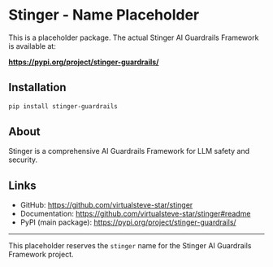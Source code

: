 # Stinger - Name Placeholder

This is a placeholder package. The actual Stinger AI Guardrails Framework is available at:

**https://pypi.org/project/stinger-guardrails/**

## Installation

```bash
pip install stinger-guardrails
```

## About

Stinger is a comprehensive AI Guardrails Framework for LLM safety and security.

## Links

- GitHub: https://github.com/virtualsteve-star/stinger
- Documentation: https://github.com/virtualsteve-star/stinger#readme
- PyPI (main package): https://pypi.org/project/stinger-guardrails/

---

This placeholder reserves the `stinger` name for the Stinger AI Guardrails Framework project.